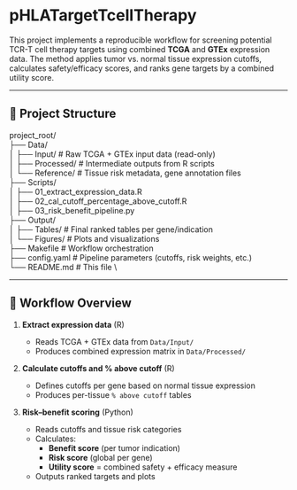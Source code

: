 # pHLATargetTcellTherapy
This project implements a reproducible workflow for screening potential TCR-T cell therapy targets using combined **TCGA** and **GTEx** expression data. The method applies tumor vs. normal tissue expression cutoffs, calculates safety/efficacy scores, and ranks gene targets by a combined utility score.

---

## 📂 Project Structure
project_root/ \
├── Data/ \
│ ├── Input/ # Raw TCGA + GTEx input data (read-only) \
│ ├── Processed/ # Intermediate outputs from R scripts \
│ └── Reference/ # Tissue risk metadata, gene annotation files \
├── Scripts/ \
│ ├── 01_extract_expression_data.R \
│ ├── 02_cal_cutoff_percentage_above_cutoff.R \
│ ├── 03_risk_benefit_pipeline.py \
├── Output/ \
│ ├── Tables/ # Final ranked tables per gene/indication \
│ └── Figures/ # Plots and visualizations \
├── Makefile # Workflow orchestration \
├── config.yaml # Pipeline parameters (cutoffs, risk weights, etc.) \
└── README.md # This file \

---

## 🔄 Workflow Overview

1. **Extract expression data** (R)  
   - Reads TCGA + GTEx data from `Data/Input/`
   - Produces combined expression matrix in `Data/Processed/`

2. **Calculate cutoffs and % above cutoff** (R)  
   - Defines cutoffs per gene based on normal tissue expression  
   - Produces per-tissue `% above cutoff` tables

3. **Risk–benefit scoring** (Python)  
   - Reads cutoffs and tissue risk categories  
   - Calculates:
     - **Benefit score** (per tumor indication)
     - **Risk score** (global per gene)
     - **Utility score** = combined safety + efficacy measure
   - Outputs ranked targets and plots
